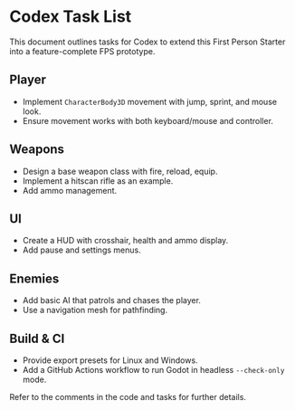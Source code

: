 # Codex Task List

This document outlines tasks for Codex to extend this First Person Starter into a feature-complete FPS prototype.

## Player
- Implement `CharacterBody3D` movement with jump, sprint, and mouse look.
- Ensure movement works with both keyboard/mouse and controller.

## Weapons
- Design a base weapon class with fire, reload, equip.
- Implement a hitscan rifle as an example.
- Add ammo management.

## UI
- Create a HUD with crosshair, health and ammo display.
- Add pause and settings menus.

## Enemies
- Add basic AI that patrols and chases the player.
- Use a navigation mesh for pathfinding.

## Build & CI
- Provide export presets for Linux and Windows.
- Add a GitHub Actions workflow to run Godot in headless `--check-only` mode.

Refer to the comments in the code and tasks for further details.

